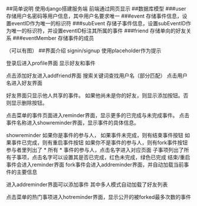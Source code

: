 ##简单说明
使用django搭建服务端
前端通过网页显示
##数据库模型
###user
存储用户名密码等用户信息，其中用户名要求唯一
###event
存储事件信息，设置eventID作为唯一的标识符
###subEvent
存储子事件信息，设置subEventID作为唯一的标识符，并设置eventID标注其所属的事件
###friend
存储单向的好友关系
###eventMember
存储事件的成员

（可以有图）
##界面介绍
signin/signup
使用placeholder作为提示

登录后进入profile界面
显示好友和事件

点击添加好友进入addfriend界面
搜索关键词查找用户名（部分匹配）
点击用户名进入好友界面

好友界面只显示他人共享的事件。
如果他尚未是你的好友，则显示添加按钮。否则显示删除按钮。

点击菜单的事件页面进入reminder界面，显示更多的已完成与未完成事件。
点击事件名称进入showreminder界面，显示事件的具体信息。

showreminder
如果你是事件的参与人，
	如果事件未完成，则有结束事件按钮
	如果事件已完成，则有重启事件按钮
如果你不是事件的参与人，则有fork事件按钮
参与者里列出了 * 所有 * 事件的参与人，点击名字进入对应页面
子事项列出了所有子事项，点击名字可以设置其是否已完成，红色未完成，绿色已完成
结束/重启事件会进入reminder界面
fork事件会进入addreminder界面，并自动加载当前事件的主要信息

进入addreminder界面可以添加事件
其中多人模式自动加载了好友列表

点击菜单的热门事项进入hotreminder界面，显示公开的被forked最多次数的事件

